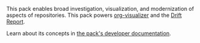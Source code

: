 This pack enables broad investigation, visualization, and modernization of aspects of repositories.
This pack powers [org-visualizer][org-viz-github] and the [Drift Report][drift-report].

Learn about its concepts in [the pack's developer documentation](https://github.com/atomist/sdm-pack-aspect/blob/master/docs/developer.md).

[org-viz-github]: https://github.com/atomist/org-visualizer (Org Visualizer on GitHub)
[drift-report]: ../user/drift-report.md (Drift Report user docs)